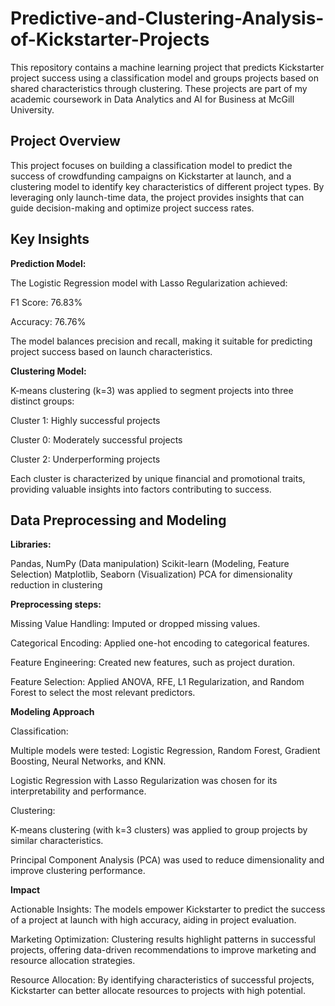 # Predictive-and-Clustering-Analysis-of-Kickstarter-Projects

This repository contains a machine learning project that predicts Kickstarter project success using a classification model and groups projects based on shared characteristics through clustering. These projects are part of my academic coursework in Data Analytics and AI for Business at McGill University.

## **Project Overview**


This project focuses on building a classification model to predict the success of crowdfunding campaigns on Kickstarter at launch, and a clustering model to identify key characteristics of different project types. By leveraging only launch-time data, the project provides insights that can guide decision-making and optimize project success rates.

## **Key Insights**
**Prediction Model:**

The Logistic Regression model with Lasso Regularization achieved:

F1 Score: 76.83%

Accuracy: 76.76%

The model balances precision and recall, making it suitable for predicting project success based on launch characteristics.

**Clustering Model:**

K-means clustering (k=3) was applied to segment projects into three distinct groups:

Cluster 1: Highly successful projects

Cluster 0: Moderately successful projects

Cluster 2: Underperforming projects

Each cluster is characterized by unique financial and promotional traits, providing valuable insights into factors contributing to success.

## **Data Preprocessing and Modeling**

**Libraries:**

Pandas, NumPy (Data manipulation)
Scikit-learn (Modeling, Feature Selection)
Matplotlib, Seaborn (Visualization)
PCA for dimensionality reduction in clustering

**Preprocessing steps:**

Missing Value Handling: Imputed or dropped missing values.

Categorical Encoding: Applied one-hot encoding to categorical features.

Feature Engineering: Created new features, such as project duration.

Feature Selection: Applied ANOVA, RFE, L1 Regularization, and Random Forest to select the most relevant predictors.

**Modeling Approach**

Classification:

Multiple models were tested: Logistic Regression, Random Forest, Gradient Boosting, Neural Networks, and KNN.

Logistic Regression with Lasso Regularization was chosen for its interpretability and performance.

Clustering:

K-means clustering (with k=3 clusters) was applied to group projects by similar characteristics.

Principal Component Analysis (PCA) was used to reduce dimensionality and improve clustering performance.

**Impact**

Actionable Insights: The models empower Kickstarter to predict the success of a project at launch with high accuracy, aiding in project evaluation.

Marketing Optimization: Clustering results highlight patterns in successful projects, offering data-driven recommendations to improve marketing and resource allocation strategies.

Resource Allocation: By identifying characteristics of successful projects, Kickstarter can better allocate resources to projects with high potential.

